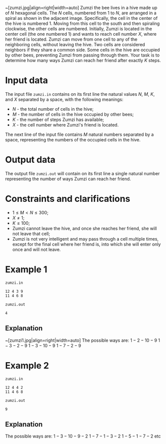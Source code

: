 ~[zumzi.jpg|align=right|width=auto]
Zumzi the bee lives in a hive made up of $N$ hexagonal cells. The $N$ cells, numbered from $1$ to $N$, are arranged in a spiral as shown in the adjacent image. Specifically, the cell in the center of the hive is numbered $1$. Moving from this cell to the south and then spiraling clockwise, the other cells are numbered. Initially, Zumzi is located in the center cell (the one numbered $1$) and wants to reach cell number $X$, where her friend is located. Zumzi can move from one cell to any of the neighboring cells, without leaving the hive. Two cells are considered neighbors if they share a common side. Some cells in the hive are occupied by other bees, preventing Zumzi from passing through them. Your task is to determine how many ways Zumzi can reach her friend after exactly $K$ steps.

# Input data

The input file `zumzi.in` contains on its first line the natural values $N$, $M$, $K$, and $X$ separated by a space, with the following meanings:

* $N$ - the total number of cells in the hive;
* $M$ - the number of cells in the hive occupied by other bees;
* $K$ - the number of steps Zumzi has available;
* $X$ - the cell number where Zumzi's friend is located.

The next line of the input file contains $M$ natural numbers separated by a space, representing the numbers of the occupied cells in the hive.

# Output data

The output file `zumzi.out` will contain on its first line a single natural number representing the number of ways Zumzi can reach her friend.

# Constraints and clarifications

* $1 \leq M < N \leq 300$;
* $X \neq 1$;
* $K \leq 100$;
* Zumzi cannot leave the hive, and once she reaches her friend, she will not leave that cell;
* Zumzi is not very intelligent and may pass through a cell multiple times, except for the final cell where her friend is, into which she will enter only once and will not leave.

# Example 1

`zumzi.in`

```
12 4 3 9 
11 4 6 8
```

`zumzi.out`

```
4
```

## Explanation
~[zumzi1.jpg|align=right|width=auto]
The possible ways are:
$1-2-10-9$
$1-3-2-9$
$1-3-10-9$
$1-7-2-9$

# Example 2

`zumzi.in`

```
12 4 4 2
11 4 6 8
```

`zumzi.out`

```
9
```

## Explanation

The possible ways are:
$1-3-10-9-2$
$1-7-1-3-2$
$1-5-1-7-2$
etc

